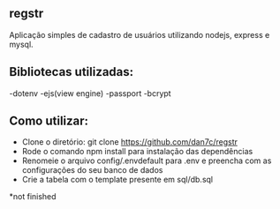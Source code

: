 ## regstr
Aplicação simples de cadastro de usuários utilizando nodejs, express e mysql.

Bibliotecas utilizadas:
-
-dotenv
-ejs(view engine)
-passport
-bcrypt

Como utilizar: 
-
  - Clone o diretório: git clone https://github.com/dan7c/regstr
  - Rode o comando npm install para instalação das dependências
  - Renomeie o arquivo config/.envdefault para .env e preencha com as configurações do seu banco de dados
  - Crie a tabela com o template presente em sql/db.sql




*not finished
